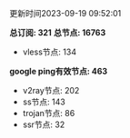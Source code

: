 更新时间2023-09-19 09:52:01

**总订阅: 321**
**总节点: 16763**
- vless节点: 134

**google ping有效节点: 463**
- v2ray节点: 202
- ss节点: 143
- trojan节点: 86
- ssr节点: 32
